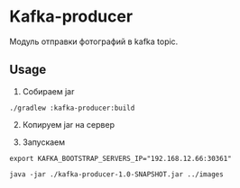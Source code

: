 # Kafka-producer

Модуль отправки фотографий в kafka topic.

## Usage

1) Собираем jar

```shell
./gradlew :kafka-producer:build
````

2) Копируем jar на сервер


3) Запускаем

```shell
export KAFKA_BOOTSTRAP_SERVERS_IP="192.168.12.66:30361"

java -jar ./kafka-producer-1.0-SNAPSHOT.jar ../images
```
